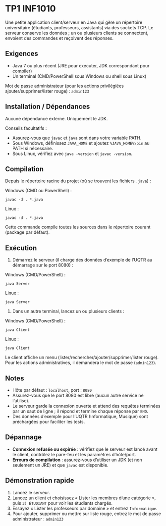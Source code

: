 # TP1 INF1010

Une petite application client/serveur en Java qui gère un répertoire universitaire (étudiants, professeurs, assistants) via des sockets TCP.
Le serveur conserve les données ; un ou plusieurs clients se connectent, envoient des commandes et reçoivent des réponses.

## Exigences

- Java 7 ou plus récent (JRE pour exécuter, JDK correspondant pour compiler)
- Un terminal (CMD/PowerShell sous Windows ou shell sous Linux)

Mot de passe administrateur (pour les actions privilégiées ajouter/supprimer/lister rouge) : `admin123`

## Installation / Dépendances

Aucune dépendance externe. Uniquement le JDK.

Conseils facultatifs :

- Assurez-vous que `javac` et `java` sont dans votre variable PATH.
- Sous Windows, définissez `JAVA_HOME` et ajoutez `%JAVA_HOME%\bin` au PATH si nécessaire.
- Sous Linux, vérifiez avec `java -version` et `javac -version`.

## Compilation

Depuis le répertoire racine du projet (où se trouvent les fichiers `.java`) :

Windows (CMD ou PowerShell) :

```
javac -d . *.java
```

Linux :

```
javac -d . *.java
```

Cette commande compile toutes les sources dans le répertoire courant (package par défaut).

## Exécution

1. Démarrez le serveur (il charge des données d’exemple de l’UQTR au démarrage sur le port 8080) :

Windows (CMD/PowerShell) :

```
java Server
```

Linux :

```
java Server
```

1. Dans un autre terminal, lancez un ou plusieurs clients :

Windows (CMD/PowerShell) :

```
java Client
```

Linux :

```
java Client
```

Le client affiche un menu (lister/rechercher/ajouter/supprimer/lister rouge).
Pour les actions administratives, il demandera le mot de passe (`admin123`).

## Notes

- Hôte par défaut : `localhost`, port : `8080`
- Assurez-vous que le port 8080 est libre (aucun autre service ne l’utilise).
- Le serveur garde la connexion ouverte et attend des requêtes terminées par un saut de ligne ; il répond et termine chaque réponse par `END`.
- Des données d’exemple pour l’UQTR (Informatique, Musique) sont préchargées pour faciliter les tests.

## Dépannage

- **Connexion refusée ou expirée** : vérifiez que le serveur est lancé avant le client, contrôlez le pare-feu et les paramètres d’hôte/port.
- **Erreurs de compilation** : assurez-vous d’utiliser un JDK (et non seulement un JRE) et que `javac` est disponible.

## Démonstration rapide

1. Lancez le serveur.
2. Lancez un client et choisissez « Lister les membres d’une catégorie », puis `3) ÉTUDIANT` pour voir les étudiants chargés.
3. Essayez « Lister les professeurs par domaine » et entrez `Informatique`.
4. Pour ajouter, supprimer ou mettre sur liste rouge, entrez le mot de passe administrateur : `admin123`